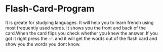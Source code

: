 # Flash-Card-Program
It is greate for studying languages. It will help you to learn french using most frequently used words. It shows you the front and back of the card.When the card flips you check whether you knew the answer. If you got it right press the ✅. and it will get the words out of the flash card and show you the words you dont know.

